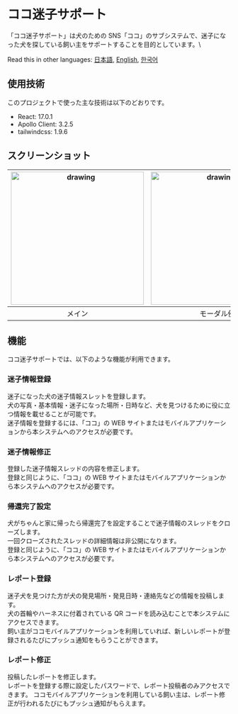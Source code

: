 # ココ迷子サポート

「ココ迷子サポート」は犬のための SNS「ココ」のサブシステムで、迷子になった犬を探している飼い主をサポートすることを目的としています。\

Read this in other languages: [日本語](./README.md), [English](./README.en.md), [한국어](./README.ko.md)

## 使用技術

このプロジェクトで使った主な技術は以下のどおりです。

- React: 17.0.1
- Apollo Client: 3.2.5
- tailwindcss: 1.9.6

## スクリーンショット

| <img src="https://coco-for-dogs.s3-ap-northeast-1.amazonaws.com/readme/support_main.png" alt="drawing" width="300"/> | <img src="https://coco-for-dogs.s3-ap-northeast-1.amazonaws.com/readme/support_modal.png" alt="drawing" width="300"/> |
| :------------------------------------------------------------------------------------------------------------------: | :-------------------------------------------------------------------------------------------------------------------: |
|                                                        メイン                                                        |                                                      モーダル例                                                       |

## 機能

ココ迷子サポートでは、以下のような機能が利用できます。

### 迷子情報登録

迷子になった犬の迷子情報スレットを登録します。\
犬の写真・基本情報・迷子になった場所・日時など、犬を見つけるために役に立つ情報を載せることが可能です。\
迷子情報を登録するには、「ココ」の WEB サイトまたはモバイルアプリケーションから本システムへのアクセスが必要です。

### 迷子情報修正

登録した迷子情報スレッドの内容を修正します。\
登録と同じように、「ココ」の WEB サイトまたはモバイルアプリケーションから本システムへのアクセスが必要です。

### 帰還完了設定

犬がちゃんと家に帰ったら帰還完了を設定することで迷子情報のスレッドをクローズします。\
一回クローズされたスレッドの詳細情報は非公開になります。\
登録と同じように、「ココ」の WEB サイトまたはモバイルアプリケーションから本システムへのアクセスが必要です。

### レポート登録

迷子犬を見つけた方が犬の発見場所・発見日時・連絡先などの情報を投稿します。\
犬の首輪やハーネスに付着されている QR コードを読み込むことで本システムにアクセスできます。\
飼い主がココモバイルアプリケーションを利用していれば、新しいレポートが登録されるたびにプッシュ通知をもらうことができます。

### レポート修正

投稿したレポートを修正します。\
レポートを登録する際に設定したパスワードで、レポート投稿者のみアクセスできます。
ココモバイルアプリケーションを利用している飼い主は、レポート修正が行われるたびにもプッシュ通知がもらえます。
